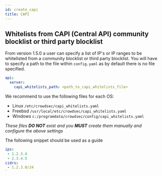```yaml
---
id: create_capi
title: CAPI
---
```


## Whitelists from CAPI (Central API) community blocklist or third party blocklist

From version 1.5.0 a user can specify a list of IP's or IP ranges to be whitelisted from a community blocklist or third party blocklist. You will have to specify a path to the file within `config.yaml` as by default there is no file specified.

```yaml
api:
  server:
    capi_whitelists_path: <path_to_capi_whitelists_file>
```

We recommend to use the following files for each OS:

- Linux `/etc/crowdsec/capi_whitelists.yaml` 
- Freebsd `/usr/local/etc/crowdsec/capi_whitelists.yaml` 
- Windows `c:/programdata/crowdsec/config/capi_whitelists.yaml`

*These files **DO NOT** exist and you **MUST** create them manually and configure the above settings*

The following snippet should be used as a guide

```yaml
ips:
 - 1.2.3.4
 - 2.3.4.5
cidrs:
 - 1.2.3.0/24
`
